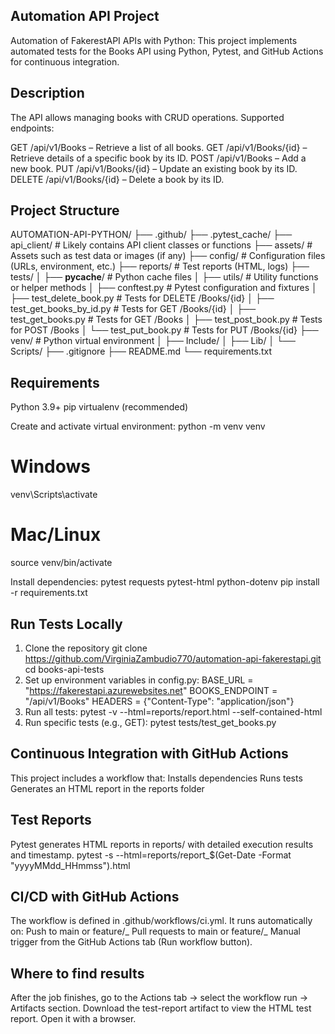 ## Automation API Project

Automation of FakerestAPI APIs with Python:
This project implements automated tests for the Books API using Python, Pytest, and GitHub Actions for continuous integration.

## Description

The API allows managing books with CRUD operations.
Supported endpoints:

GET /api/v1/Books – Retrieve a list of all books.
GET /api/v1/Books/{id} – Retrieve details of a specific book by its ID.
POST /api/v1/Books – Add a new book.
PUT /api/v1/Books/{id} – Update an existing book by its ID.
DELETE /api/v1/Books/{id} – Delete a book by its ID.

## Project Structure

AUTOMATION-API-PYTHON/
├── .github/
├── .pytest_cache/
├── api_client/ # Likely contains API client classes or functions
├── assets/ # Assets such as test data or images (if any)
├── config/ # Configuration files (URLs, environment, etc.)
├── reports/ # Test reports (HTML, logs)
├── tests/
│ ├── **pycache**/ # Python cache files
│ ├── utils/ # Utility functions or helper methods
│ ├── conftest.py # Pytest configuration and fixtures
│ ├── test_delete_book.py # Tests for DELETE /Books/{id}
│ ├── test_get_books_by_id.py # Tests for GET /Books/{id}
│ ├── test_get_books.py # Tests for GET /Books
│ ├── test_post_book.py # Tests for POST /Books
│ └── test_put_book.py # Tests for PUT /Books/{id}
├── venv/ # Python virtual environment
│ ├── Include/
│ ├── Lib/
│ └── Scripts/
├── .gitignore
├── README.md
└── requirements.txt

## Requirements

Python 3.9+
pip
virtualenv (recommended)

Create and activate virtual environment:
python -m venv venv

# Windows

venv\Scripts\activate

# Mac/Linux

source venv/bin/activate

Install dependencies:
pytest
requests
pytest-html
python-dotenv
pip install -r requirements.txt

## Run Tests Locally

1. Clone the repository
   git clone https://github.com/VirginiaZambudio770/automation-api-fakerestapi.git
   cd books-api-tests
2. Set up environment variables in config.py:
   BASE_URL = "https://fakerestapi.azurewebsites.net"
   BOOKS_ENDPOINT = "/api/v1/Books"
   HEADERS = {"Content-Type": "application/json"}
3. Run all tests:
   pytest -v --html=reports/report.html --self-contained-html
4. Run specific tests (e.g., GET):
   pytest tests/test_get_books.py

## Continuous Integration with GitHub Actions

This project includes a workflow that:
Installs dependencies
Runs tests
Generates an HTML report in the reports folder

## Test Reports

Pytest generates HTML reports in reports/ with detailed execution results and timestamp.
pytest -s --html=reports/report\_$(Get-Date -Format "yyyyMMdd_HHmmss").html

## CI/CD with GitHub Actions

The workflow is defined in .github/workflows/ci.yml.
It runs automatically on:
Push to main or feature/_
Pull requests to main or feature/_
Manual trigger from the GitHub Actions tab (Run workflow button).

## Where to find results

After the job finishes, go to the Actions tab → select the workflow run → Artifacts section.
Download the test-report artifact to view the HTML test report. Open it with a browser.
